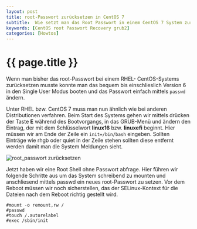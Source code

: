```yaml
---
layout: post
title: root-Passwort zurücksetzen in CentOS 7
subtitle:  Wie setzt man das Root Passwort in einem CentOS 7 System zurücksetzt wenn man es vergessen hat. Es ist zwar ärgerlich aber auch kein grossen Aufwand.
keywords: [CentOS root Passwort Recovery grub2]
categories: [Howtos]
---
```

# {{ page.title }}

Wenn man bisher das root-Passwort bei einem RHEL- CentOS-Systems zurücksetzen musste konnte man das bequem bis einschlieslich Version 6 in den Single User Modus booten und das Passwort einfach mittels `passwd` ändern.

Unter RHEL bzw. CentOS 7 muss man nun ähnlich wie bei anderen Distributionen verfahren. Beim Start des Systems gehen wir mittels drücken der Taste **E**  während des Bootvorgangs, in das GRUB-Menü und ändern den Eintrag, der mit dem Schlüsselwort **linux16** bzw. **linuxefi** beginnt. Hier müssen wir am Ende der Zeile ein `init=/bin/bash` eingeben. Sollten Einträge wie rhgb oder quiet in der Zeile stehen sollten diese entfernt werden damit man die System Meldungen sieht.

![root_passwort zurücksetzen](https://www.elastic2ls.com/wp-content/uploads/2015/06/centos7-init-sh.webp)

Jetzt haben wir eine Root Shell ohne Passwort abfrage. Hier führen wir folgende Schritte aus um das System schreibend zu mounten und anschliesend mittels passwd ein neues root-Passwort zu setzen. Vor dem Reboot müssen wir noch sicherstellen, das der SELinux-Kontext für die Dateien nach dem Reboot richtig gestellt wird.

```
#mount -o remount,rw /
#passwd
#touch /.autorelabel
#exec /sbin/init
```
